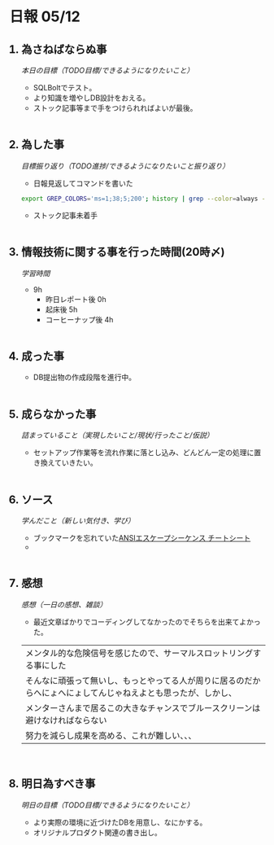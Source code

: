# 日報 05/12


<ol>

## <li>為さねばならぬ事</li>

*本日の目標（TODO目標/できるようになりたいこと）*

  - SQLBoltでテスト。
  - より知識を増やしDB設計をおえる。
  - ストック記事等まで手をつけられればよいが最後。

<br>

## <li>為した事</li>

*目標振り返り（TODO進捗/できるようになりたいこと振り返り）*

  - 日報見返してコマンドを書いた
  ```bash
  export GREP_COLORS='ms=1;38;5;200'; history | grep --color=always -E '^|ssh' | less -R -S
  ```
  - ストック記事未着手

<br>


## <li>情報技術に関する事を行った時間(20時〆)</li>

*学習時間*

  - 9h
    - 昨日レポート後 0h
    - 起床後 5h
    - コーヒーナップ後 4h

<br>


## <li>成った事</li>

  - DB提出物の作成段階を進行中。

<br>


## <li>成らなかった事</li>

*詰まっていること（実現したいこと/現状/行ったこと/仮説）*

  - セットアップ作業等を流れ作業に落とし込み、どんどん一定の処理に置き換えていきたい。

<br>


## <li>ソース</li>

*学んだこと（新しい気付き、学び）*

  - ブックマークを忘れていた[ANSIエスケープシーケンス チートシート](https://qiita.com/PruneMazui/items/8a023347772620025ad6)
  - 

<br>


## <li>感想</li>

*感想（一日の感想、雑談）*

  - 最近文章ばかりでコーディングしてなかったのでそちらを出来てよかった。

  ||
  |-|
  |メンタル的な危険信号を感じたので、サーマルスロットリングする事にした|
  |そんなに頑張って無いし、もっとやってる人が周りに居るのだからへにょへにょしてんじゃねえよとも思ったが、しかし、|
  |メンターさんまで居るこの大きなチャンスでブルースクリーンは避けなければならない|
  |努力を減らし成果を高める、これが難しい、、、|

  <!-- 自分が良くない、と思うことをやっている人に、自分が近いような事をしているのを見て、自分自信が行動指針にそぐわない事をしていたとやっと気がつく事がある。俯瞰して物事を見る力が足りていないと感じる。 -->

<br>


## <li>明日為すべき事</li>

*明日の目標（TODO目標/できるようになりたいこと）*

  - より実際の環境に近づけたDBを用意し、なにかする。
  - オリジナルプロダクト関連の書き出し。

<!-- end -->

<br>

</ol>


